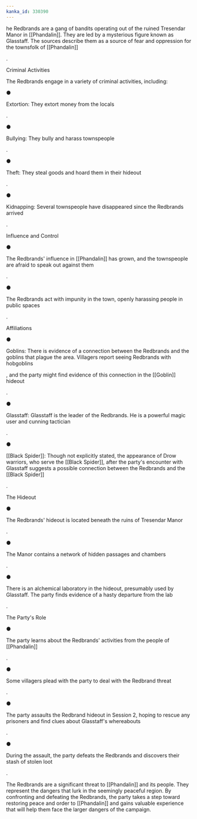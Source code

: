 ```yaml
---
kanka_id: 330390
---
```


he Redbrands are a gang of bandits operating out of the ruined Tresendar Manor in [[Phandalin]]. They are led by a mysterious figure known as Glasstaff. The sources describe them as a source of fear and oppression for the townsfolk of [[Phandalin]]

.

Criminal Activities

The Redbrands engage in a variety of criminal activities, including:

●

Extortion: They extort money from the locals

.

●

Bullying: They bully and harass townspeople

.

●

Theft: They steal goods and hoard them in their hideout

.

●

Kidnapping: Several townspeople have disappeared since the Redbrands arrived

.

Influence and Control

●

The Redbrands' influence in [[Phandalin]] has grown, and the townspeople are afraid to speak out against them

.

●

The Redbrands act with impunity in the town, openly harassing people in public spaces

.

Affiliations

●

Goblins: There is evidence of a connection between the Redbrands and the goblins that plague the area. Villagers report seeing Redbrands with hobgoblins

, and the party might find evidence of this connection in the [[Goblin]] hideout

.

●

Glasstaff: Glasstaff is the leader of the Redbrands. He is a powerful magic user and cunning tactician

.

●

[[Black Spider]]: Though not explicitly stated, the appearance of Drow warriors, who serve the [[Black Spider]], after the party's encounter with Glasstaff suggests a possible connection between the Redbrands and the [[Black Spider]]

.

The Hideout

●

The Redbrands' hideout is located beneath the ruins of Tresendar Manor

.

●

The Manor contains a network of hidden passages and chambers

.

●

There is an alchemical laboratory in the hideout, presumably used by Glasstaff. The party finds evidence of a hasty departure from the lab

.

The Party's Role

●

The party learns about the Redbrands' activities from the people of [[Phandalin]]

.

●

Some villagers plead with the party to deal with the Redbrand threat

.

●

The party assaults the Redbrand hideout in Session 2, hoping to rescue any prisoners and find clues about Glasstaff's whereabouts

.

●

During the assault, the party defeats the Redbrands and discovers their stash of stolen loot

.

The Redbrands are a significant threat to [[Phandalin]] and its people. They represent the dangers that lurk in the seemingly peaceful region. By confronting and defeating the Redbrands, the party takes a step toward restoring peace and order to [[Phandalin]] and gains valuable experience that will help them face the larger dangers of the campaign.